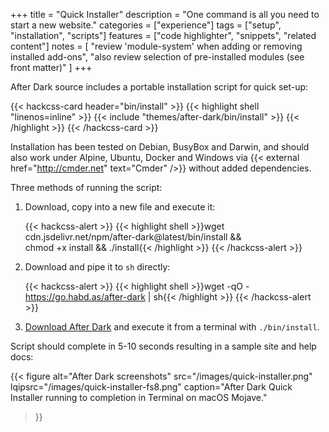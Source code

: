 +++
title = "Quick Installer"
description = "One command is all you need to start a new website."
categories = ["experience"]
tags = ["setup", "installation", "scripts"]
features = ["code highlighter", "snippets", "related content"]
notes = [
  "review 'module-system' when adding or removing installed add-ons",
  "also review selection of pre-installed modules (see front matter)"
]
+++

After Dark source includes a portable installation script for quick set-up:

<style>.card-content .inner { overflow: scroll; max-height: 30em; }</style>
{{< hackcss-card header="bin/install" >}}
{{< highlight shell "linenos=inline" >}}
{{< include "themes/after-dark/bin/install" >}}
{{< /highlight >}}
{{< /hackcss-card >}}

Installation has been tested on Debian, BusyBox and Darwin, and should also work under Alpine, Ubuntu, Docker and Windows via {{< external href="http://cmder.net" text="Cmder" />}} without added dependencies.

Three methods of running the script:

1. Download, copy into a new file and execute it:

    {{< hackcss-alert >}}
    {{< highlight shell >}}wget cdn.jsdelivr.net/npm/after-dark@latest/bin/install && \
chmod +x install && ./install{{< /highlight >}}
    {{< /hackcss-alert >}}


2. Download and pipe it to `sh` directly:

    {{< hackcss-alert >}}
    {{< highlight shell >}}wget -qO - https://go.habd.as/after-dark | sh{{< /highlight >}}
    {{< /hackcss-alert >}}

3. [Download After Dark](/#download) and execute it from a terminal with `./bin/install`.

Script should complete in 5-10 seconds resulting in a sample site and help docs:

{{< figure alt="After Dark screenshots"
  src="/images/quick-installer.png"
  lqipsrc="/images/quick-installer-fs8.png"
  caption="After Dark Quick Installer running to completion in Terminal on macOS Mojave."
>}}
